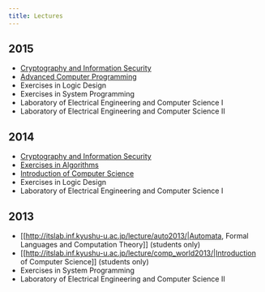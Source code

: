 ```yaml
---
title: Lectures
---
```


## 2015
* [Cryptography and Information Security](http://bit.ly/1PluqFw)
* [Advanced Computer Programming](https://moodle.artsci.kyushu-u.ac.jp/course/view.php?id=733)
* Exercises in Logic Design
* Exercises in System Programming
* Laboratory of Electrical Engineering and Computer Science I  
* Laboratory of Electrical Engineering and Computer Science II  

## 2014
* [Cryptography and Information Security](http://itslab.inf.kyushu-u.ac.jp/lecture/info_sec2014/)
* [Exercises in Algorithms](http://opal.inf.kyushu-u.ac.jp/algorithm.html)
* [Introduction of Computer Science](http://bit.ly/1K6Ux07)
* Exercises in Logic Design
* Laboratory of Electrical Engineering and Computer Science I  

## 2013
* [[http://itslab.inf.kyushu-u.ac.jp/lecture/auto2013/|Automata, Formal Languages and Computation Theory]] (students only)
* [[http://itslab.inf.kyushu-u.ac.jp/lecture/comp_world2013/|Introduction of Computer Science]] (students only)
* Exercises in System Programming
* Laboratory of Electrical Engineering and Computer Science II
